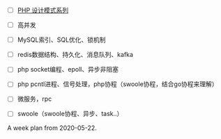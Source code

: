 - [ ] [PHP 设计模式系列](https://xueyuanjun.com/books/php-design-pattern?page=1#comments)
- [ ] 高并发
- [ ] MySQL索引、SQL优化、锁机制
- [ ] redis数据结构、持久化、消息队列、kafka
- [ ] php socket编程、epoll、异步非阻塞
- [ ] php pcntl进程、信号处理，php协程（swoole协程，结合go协程来理解）
- [ ] 微服务，rpc
- [ ] swoole（swoole协程、异步、task..）
































A week plan from 2020-05-22.
